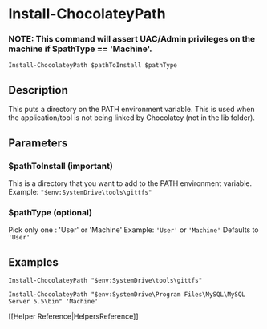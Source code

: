 # Install-ChocolateyPath
### NOTE: This command will assert UAC/Admin privileges on the machine if $pathType == 'Machine'.

`Install-ChocolateyPath $pathToInstall $pathType`

## Description
This puts a directory on the PATH environment variable. This is used when the application/tool is not being linked by Chocolatey (not in the lib folder).

## Parameters
### $pathToInstall (important)
This is a directory that you want to add to the PATH environment variable.
Example: `"$env:SystemDrive\tools\gittfs"`

### $pathType (optional)
Pick only one : 'User' or 'Machine'
Example: `'User'` or `'Machine'`
Defaults to `'User'`

## Examples
`Install-ChocolateyPath "$env:SystemDrive\tools\gittfs"`

`Install-ChocolateyPath "$env:SystemDrive\Program Files\MySQL\MySQL Server 5.5\bin" 'Machine'`

[[Helper Reference|HelpersReference]]